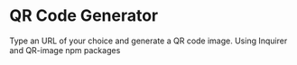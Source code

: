 # QR Code Generator
Type an URL of your choice and generate a QR code image.
Using Inquirer and QR-image npm packages
